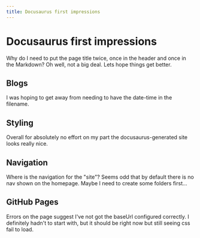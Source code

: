```yaml
---
title: Docusaurus first impressions
---
```


# Docusaurus first impressions

Why do I need to put the page title twice, once in the header and once in the Markdown? Oh well, not a big deal. Lets hope things get better.

## Blogs

I was hoping to get away from needing to have the date-time in the filename.

## Styling

Overall for absolutely no effort on my part the docusaurus-generated site looks really nice.

## Navigation

Where is the navigation for the "site"? Seems odd that by default there is no nav shown on the homepage. Maybe I need to create some folders first...

## GitHub Pages

Errors on the page suggest I've not got the baseUrl configured correctly. I definitely hadn't to start with, but it should be right now but still seeing css fail to load.
